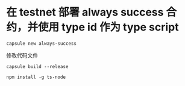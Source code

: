 # 在 testnet 部署 always success 合约，并使用 type id 作为 type script

```shell
capsule new always-success
```

修改代码文件

```shell
capsule build --release
```

```shell
npm install -g ts-node
```
